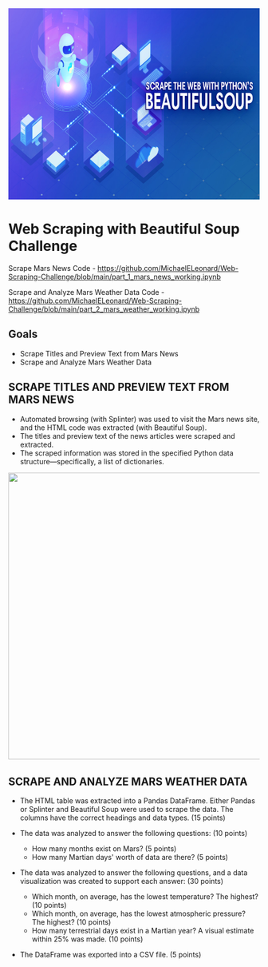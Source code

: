 <img src="Pics/Header.png" width="796" height="383">

# Web Scraping with Beautiful Soup Challenge
Scrape Mars News Code - https://github.com/MichaelELeonard/Web-Scraping-Challenge/blob/main/part_1_mars_news_working.ipynb

Scrape and Analyze Mars Weather Data Code - https://github.com/MichaelELeonard/Web-Scraping-Challenge/blob/main/part_2_mars_weather_working.ipynb

## Goals
* Scrape Titles and Preview Text from Mars News
* Scrape and Analyze Mars Weather Data

## SCRAPE TITLES AND PREVIEW TEXT FROM MARS NEWS

* Automated browsing (with Splinter) was used to visit the Mars news site, and the HTML code was extracted (with Beautiful Soup).
* The titles and preview text of the news articles were scraped and extracted.
* The scraped information was stored in the specified Python data structure—specifically, a list of dictionaries.
<img src="Pics/Part 1 results list.png" width="1565" height="574">




## SCRAPE AND ANALYZE MARS WEATHER DATA
* The HTML table was extracted into a Pandas DataFrame. Either Pandas or Splinter and Beautiful Soup were used to scrape the data. The columns have the correct headings and data types. (15 points)
* The data was analyzed to answer the following questions: (10 points)
  * How many months exist on Mars? (5 points)
  * How many Martian days' worth of data are there? (5 points)

 
* The data was analyzed to answer the following questions, and a data visualization was created to support each answer: (30 points)
  * Which month, on average, has the lowest temperature? The highest? (10 points)
  * Which month, on average, has the lowest atmospheric pressure? The highest? (10 points)
  * How many terrestrial days exist in a Martian year? A visual estimate within 25% was made. (10 points)
* The DataFrame was exported into a CSV file. (5 points)


